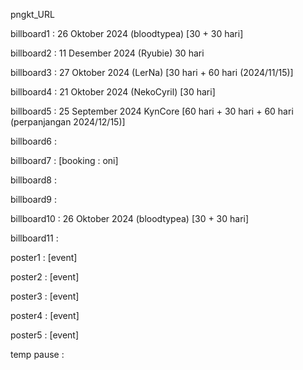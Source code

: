 pngkt_URL


billboard1 : 26 Oktober 2024 (bloodtypea) [30 + 30 hari]

billboard2 : 11 Desember 2024 (Ryubie) 30 hari

billboard3 : 27 Oktober 2024 (LerNa) [30 hari + 60 hari (2024/11/15)] 

billboard4 : 21 Oktober 2024 (NekoCyril) [30 hari]

billboard5 : 25 September 2024 KynCore [60 hari + 30 hari + 60 hari (perpanjangan 2024/12/15)]

billboard6 : 

billboard7 : [booking : oni]

billboard8 : 

billboard9 : 

billboard10 : 26 Oktober 2024 (bloodtypea) [30 + 30 hari]

billboard11 : 

poster1 : [event]

poster2 : [event]

poster3 : [event]

poster4 : [event]

poster5 : [event]

temp pause : 
